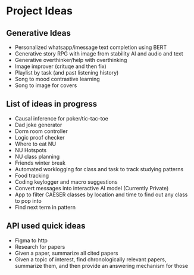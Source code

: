 # Project Ideas
## Generative Ideas
* Personalized whatsapp/imessage text completion using BERT
* Generative story RPG with image from stability AI and audio and text
* Generative overthinker/help with overthinking
* Image improver (crituqe and then fix)
* Playlist by task (and past listening history)
* Song to mood contrastive learning
* Song to image for covers

 ## List of ideas in progress
* Causal inference for poker/tic-tac-toe
* Dad joke generator
* Dorm room controller
* Logic proof checker
* Where to eat NU
* NU Hotspots
* NU class planning
* Friends winter break 
* Automated worklogging for class and task to track studying patterns
* Food tracking
* Coding keylogger and macro suggestions
* Convert messages into interactive AI model (Currently Private)
* App to filter CAESER classes by location and time to find out any class to pop into
* Find next term in pattern


## API used quick ideas
* Figma to http
* Research for papers
* Given a paper, summarize all cited papers
* Given a topic of interest, find chronologically relevant papers, summarize them, and then provide an answering mechanism for those
